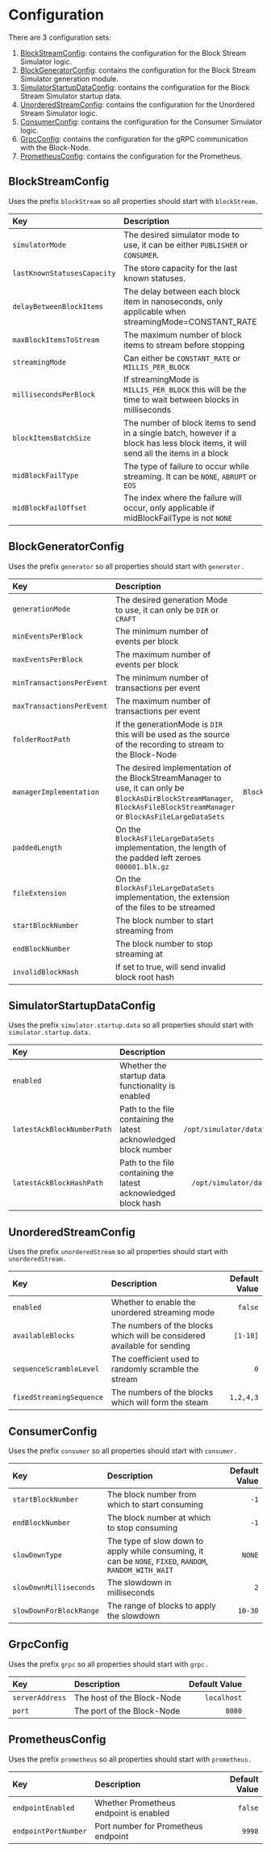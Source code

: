 # Configuration

There are 3 configuration sets:
1. [BlockStreamConfig](#blockstreamconfig): contains the configuration for the Block Stream Simulator logic.
1. [BlockGeneratorConfig](#blockGeneratorConfig): contains the configuration for the Block Stream Simulator generation module.
1. [SimulatorStartupDataConfig](#simulatorstartupdataconfig): contains the configuration for the Block Stream Simulator startup data.
1. [UnorderedStreamConfig](#unorderedstreamconfig): contains the configuration for the Unordered Stream Simulator logic.
1. [ConsumerConfig](#consumerConfig): contains the configuration for the Consumer Simulator logic.
1. [GrpcConfig](#grpcconfig): contains the configuration for the gRPC communication with the Block-Node.
1. [PrometheusConfig](#prometheusconfig): contains the configuration for the Prometheus.

## BlockStreamConfig

Uses the prefix `blockStream` so all properties should start with `blockStream.`

| Key                          | Description                                                                                                                         |   Default Value |
|:-----------------------------|:------------------------------------------------------------------------------------------------------------------------------------|----------------:|
| `simulatorMode`              | The desired simulator mode to use, it can be either `PUBLISHER` or `CONSUMER`.                                                      |     `PUBLISHER` |
| `lastKnownStatusesCapacity`  | The store capacity for the last known statuses.                                                                                     |            `10` |
| `delayBetweenBlockItems`     | The delay between each block item in nanoseconds, only applicable when streamingMode=CONSTANT_RATE                                  |     `1_500_000` |
| `maxBlockItemsToStream`      | The maximum number of block items to stream before stopping                                                                         |       `100_000` |
| `streamingMode`              | Can either be `CONSTANT_RATE` or `MILLIS_PER_BLOCK`                                                                                 | `CONSTANT_RATE` |
| `millisecondsPerBlock`       | If streamingMode is `MILLIS_PER_BLOCK` this will be the time to wait between blocks in milliseconds                                 |         `1_000` |
| `blockItemsBatchSize`        | The number of block items to send in a single batch, however if a block has less block items, it will send all the items in a block |         `1_000` |
| `midBlockFailType`           | The type of failure to occur while streaming. It can be `NONE`, `ABRUPT` or `EOS`                                                   |          `NONE` |
| `midBlockFailOffset`         | The index where the failure will occur, only applicable if midBlockFailType is not `NONE`                                           |             `0` |

## BlockGeneratorConfig

Uses the prefix `generator` so all properties should start with `generator.`

| Key                       | Description                                                                                                                                                               |                    Default Value |
|:--------------------------|:--------------------------------------------------------------------------------------------------------------------------------------------------------------------------|---------------------------------:|
| `generationMode`          | The desired generation Mode to use, it can only be `DIR` or `CRAFT`                                                                                                       |                            `DIR` |
| `minEventsPerBlock`       | The minimum number of events per block                                                                                                                                    |                              `1` |
| `maxEventsPerBlock`       | The maximum number of events per block                                                                                                                                    |                             `10` |
| `minTransactionsPerEvent` | The minimum number of transactions per event                                                                                                                              |                              `1` |
| `maxTransactionsPerEvent` | The maximum number of transactions per event                                                                                                                              |                             `10` |
| `folderRootPath`          | If the generationMode is `DIR` this will be used as the source of the recording to stream to the Block-Node                                                               |                               `` |
| `managerImplementation`   | The desired implementation of the BlockStreamManager to use, it can only be `BlockAsDirBlockStreamManager`, `BlockAsFileBlockStreamManager` or `BlockAsFileLargeDataSets` |  `BlockAsFileBlockStreamManager` |
| `paddedLength`            | On the `BlockAsFileLargeDataSets` implementation, the length of the padded left zeroes `000001.blk.gz`                                                                    |                             `36` |
| `fileExtension`           | On the `BlockAsFileLargeDataSets` implementation, the extension of the files to be streamed                                                                               |                        `.blk.gz` |
| `startBlockNumber`        | The block number to start streaming from                                                                                                                                  |                              `0` |
| `endBlockNumber`          | The block number to stop streaming at                                                                                                                                     |                             `-1` |
| `invalidBlockHash`        | If set to true, will send invalid block root hash                                                                                                                         |                          `false` |

## SimulatorStartupDataConfig

Uses the prefix `simulator.startup.data` so all properties should start with `simulator.startup.data.`

| Key                        | Description                                                      |                               Default Value |
|:---------------------------|:-----------------------------------------------------------------|--------------------------------------------:|
| `enabled`                  | Whether the startup data functionality is enabled                |                                     `false` |
| `latestAckBlockNumberPath` | Path to the file containing the latest acknowledged block number |  `/opt/simulator/data/latestAckBlockNumber` |
| `latestAckBlockHashPath`   | Path to the file containing the latest acknowledged block hash   |    `/opt/simulator/data/latestAckBlockHash` |

## UnorderedStreamConfig

Uses the prefix `unorderedStream` so all properties should start with `unorderedStream.`

| Key                      | Description                                                              | Default Value |
|:-------------------------|:-------------------------------------------------------------------------|--------------:|
| `enabled`                | Whether to enable the unordered streaming mode                           |       `false` |
| `availableBlocks`        | The numbers of the blocks which will be considered available for sending |      `[1-10]` |
| `sequenceScrambleLevel`  | The coefficient used to randomly scramble the stream                     |           `0` |
| `fixedStreamingSequence` | The numbers of the blocks which will form the steam                      |     `1,2,4,3` |

## ConsumerConfig

Uses the prefix `consumer` so all properties should start with `consumer.`

| Key                     | Description                                                                                             |   Default Value |
|:------------------------|:--------------------------------------------------------------------------------------------------------|----------------:|
| `startBlockNumber`      | The block number from which to start consuming                                                          |            `-1` |
| `endBlockNumber`        | The block number at which to stop consuming                                                             |            `-1` |
| `slowDownType`          | The type of slow down to apply while consuming, it can be `NONE`, `FIXED`, `RANDOM`, `RANDOM_WITH_WAIT` |          `NONE` |
| `slowDownMilliseconds`  | The slowdown in milliseconds                                                                            |             `2` |
| `slowDownForBlockRange` | The range of blocks to apply the slowdown                                                               |         `10-30` |

## GrpcConfig

Uses the prefix `grpc` so all properties should start with `grpc.`

| Key             | Description                | Default Value |
|:----------------|:---------------------------|--------------:|
| `serverAddress` | The host of the Block-Node |   `localhost` |
| `port`          | The port of the Block-Node |        `8080` |

## PrometheusConfig

Uses the prefix `prometheus` so all properties should start with `prometheus.`

| Key                  | Description                            | Default Value |
|:---------------------|:---------------------------------------|--------------:|
| `endpointEnabled`    | Whether Prometheus endpoint is enabled |       `false` |
| `endpointPortNumber` | Port number for Prometheus endpoint    |        `9998` |
